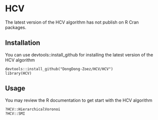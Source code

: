 # HCV

The latest version of the HCV algorithm has not publish on R Cran packages.

## Installation

You can use devtools::install_github for installing the latest version of the HCV algorithm 

```{r=}
devtools::install_github("DongDong-Zoez/HCV/HCV")
library(HCV)
```

## Usage

You may review the R documentation to get start with the HCV algorithm

```{r=}
?HCV::HierarchicalVoronoi
?HCV::SMI
```
